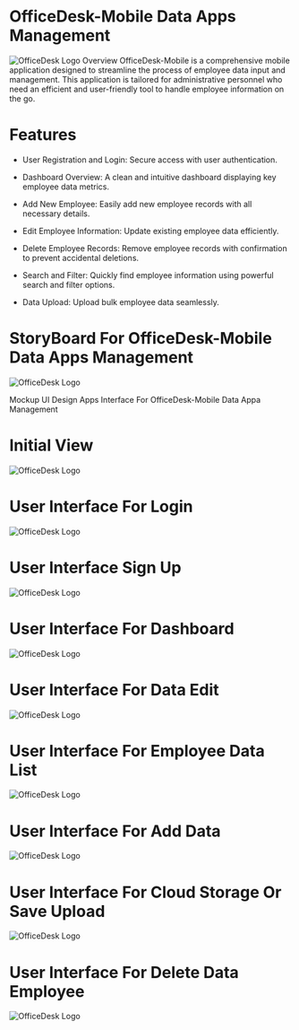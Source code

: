 # OfficeDesk-Mobile Data Apps Management
![OfficeDesk Logo](logo-officedesk.png)
Overview
OfficeDesk-Mobile is a comprehensive mobile application designed to streamline the process of employee data input and management. This application is tailored for administrative personnel who need an efficient and user-friendly tool to handle employee information on the go.
# Features
- User Registration and Login: Secure access with user authentication.

- Dashboard Overview: A clean and intuitive dashboard displaying key employee data metrics.

- Add New Employee: Easily add new employee records with all necessary details.

- Edit Employee Information: Update existing employee data efficiently.

- Delete Employee Records: Remove employee records with confirmation to prevent accidental deletions.

- Search and Filter: Quickly find employee information using powerful search and filter options.

- Data Upload: Upload bulk employee data seamlessly.

# StoryBoard For OfficeDesk-Mobile Data Apps Management
![OfficeDesk Logo](image-storyboard-officedesk.jpg)


Mockup UI Design Apps Interface For OfficeDesk-Mobile Data Appa Management
# Initial View
![OfficeDesk Logo](Mockup/InitialView.jpg)
# User Interface For Login
![OfficeDesk Logo](Mockup/HomeLogin.jpg)
# User Interface Sign Up
![OfficeDesk Logo](Mockup/SignUP.jpg)
# User Interface For Dashboard
![OfficeDesk Logo](Mockup/Dashboard.jpg)
# User Interface For Data Edit
![OfficeDesk Logo](Mockup/DataEmployeeEdit.jpg)
# User Interface For Employee Data List
![OfficeDesk Logo](Mockup/EmployeeDataList.jpg)
# User Interface For Add Data
![OfficeDesk Logo](Mockup/AddData.jpg)
# User Interface For Cloud Storage Or Save Upload
![OfficeDesk Logo](Mockup/UploadMenu.jpg)
# User Interface For Delete Data Employee
![OfficeDesk Logo](Mockup/DeleteData.jpg)



